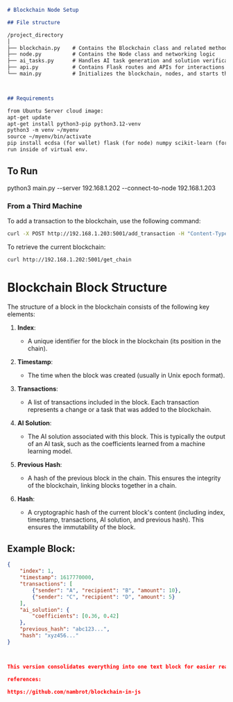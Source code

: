 ```markdown
# Blockchain Node Setup

## File structure

/project_directory
│
├── blockchain.py    # Contains the Blockchain class and related methods
├── node.py          # Contains the Node class and networking logic
├── ai_tasks.py      # Handles AI task generation and solution verification
├── api.py           # Contains Flask routes and APIs for interactions
└── main.py          # Initializes the blockchain, nodes, and starts the Flask server



## Requirements

from Ubuntu Server cloud image:
apt-get update
apt-get install python3-pip python3.12-venv
python3 -m venv ~/myenv
source ~/myenv/bin/activate
pip install ecdsa (for wallet) flask (for node) numpy scikit-learn (for ai tasks)
run inside of virtual env.

```
## To Run

python3 main.py --server 192.168.1.202 --connect-to-node 192.168.1.203

### From a Third Machine
To add a transaction to the blockchain, use the following command:
```bash
curl -X POST http://192.168.1.203:5001/add_transaction -H "Content-Type: application/json" -d '{"amount": 100}'
```

To retrieve the current blockchain:
```bash
curl http://192.168.1.202:5001/get_chain
```

# Blockchain Block Structure

The structure of a block in the blockchain consists of the following key elements:

1. **Index**:
   - A unique identifier for the block in the blockchain (its position in the chain).

2. **Timestamp**:
   - The time when the block was created (usually in Unix epoch format).

3. **Transactions**:
   - A list of transactions included in the block. Each transaction represents a change or a task that was added to the blockchain.

4. **AI Solution**:
   - The AI solution associated with this block. This is typically the output of an AI task, such as the coefficients learned from a machine learning model.

5. **Previous Hash**:
   - A hash of the previous block in the chain. This ensures the integrity of the blockchain, linking blocks together in a chain.

6. **Hash**:
   - A cryptographic hash of the current block's content (including index, timestamp, transactions, AI solution, and previous hash). This ensures the immutability of the block.

## Example Block:

```json
{
    "index": 1,
    "timestamp": 1617770000,
    "transactions": [
        {"sender": "A", "recipient": "B", "amount": 10},
        {"sender": "C", "recipient": "D", "amount": 5}
    ],
    "ai_solution": {
        "coefficients": [0.36, 0.42]
    },
    "previous_hash": "abc123...",
    "hash": "xyz456..."
}



This version consolidates everything into one text block for easier reading and copying into a single markdown file.

references:

https://github.com/nambrot/blockchain-in-js

